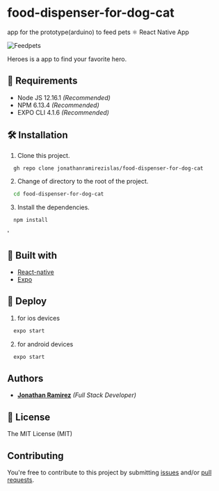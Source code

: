 # food-dispenser-for-dog-cat
app for the prototype(arduino) to feed pets ⚛ React Native App



![Feedpets](https://res.cloudinary.com/djuqxjkh3/image/upload/v1612904476/FEEDPETS%20/feedpets_wemfj0.png)


Heroes is a app to find your favorite hero.

## 📢 Requirements
- Node JS 12.16.1 _(Recommended)_
- NPM 6.13.4 _(Recommended)_
- EXPO CLI 4.1.6  _(Recommended)_


## 🛠 Installation
1. Clone this project.
```bash
  gh repo clone jonathanramirezislas/food-dispenser-for-dog-cat
```
2. Change of directory to the root of the project.
```bash
  cd food-dispenser-for-dog-cat
```
3. Install the dependencies.
```bash
  npm install
```

'

## 🔧 Built with
- [React-native](https://reactnative.dev/) 
- [Expo](https://expo.io/) 


## 🚀 Deploy

1. for ios devices
```bash
  expo start
```
2. for android devices
```bash
  expo start 
```

## Authors

- **[Jonathan Ramirez](https://github.com/jonathanramirezislas)** _(Full Stack Developer)_


## 📜 License
The MIT License (MIT)

## Contributing

You're free to contribute to this project by submitting [issues](https://github.com/jonathanramirezislas/food-dispenser-for-dog-cat/issues) and/or [pull requests](https://github.com/jonathanramirezislas/food-dispenser-for-dog-cat/pulls).
